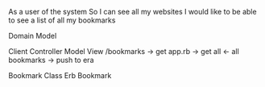 As a user of the system
So I can see all my websites
I would like to be able to see a list of all my bookmarks

Domain Model


Client
Controller
Model
View
/bookmarks -> get
app.rb
-> get all
<- all bookmarks
-> push to era

Bookmark Class
Erb Bookmark
